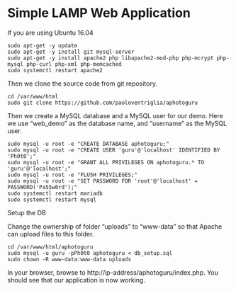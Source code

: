 # Simple LAMP Web Application

If you are using Ubuntu 16.04

~~~~
sudo apt-get -y update
sudo apt-get -y install git mysql-server
sudo apt-get -y install apache2 php libapache2-mod-php php-mcrypt php-mysql php-curl php-xml php-memcached
sudo systemctl restart apache2
~~~~

Then we clone the source code from git repository.

~~~~
cd /var/www/html
sudo git clone https://github.com/paoloventriglia/aphotoguru
~~~~

Then we create a MySQL database and a MySQL user for our demo. Here we use “web_demo” as the database name, and “username” as the MySQL user.

~~~~
sudo mysql -u root -e "CREATE DATABASE aphotoguru;"
sudo mysql -u root -e "CREATE USER 'guru'@'localhost' IDENTIFIED BY 'Ph0t0';"
sudo mysql -u root -e "GRANT ALL PRIVILEGES ON aphotoguru.* TO 'guru'@'localhost';"
sudo mysql -u root -e "FLUSH PRIVILEGES;"
sudo mysql -u root -e "SET PASSWORD FOR 'root'@'localhost' = PASSWORD('Pa55w0rd');"
sudo systemctl restart mariadb
sudo systemctl restart mysql
~~~~

Setup the DB

Change the ownership of folder “uploads” to “www-data” so that Apache can upload files to this folder.

~~~~
cd /var/www/html/aphotoguru
sudo mysql -u guru -pPh0t0 aphotoguru < db_setup.sql
sudo chown -R www-data:www-data uploads
~~~~

In your browser, browse to http://ip-address/aphotoguru/index.php. You should see that our application is now working. 

